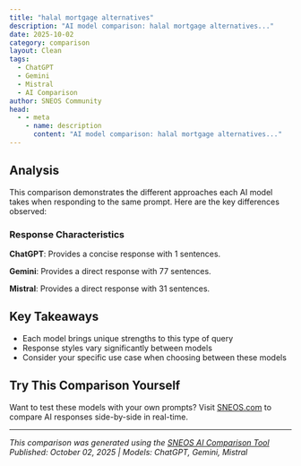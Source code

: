 ```yaml
---
title: "halal mortgage alternatives"
description: "AI model comparison: halal mortgage alternatives..."
date: 2025-10-02
category: comparison
layout: Clean
tags:
  - ChatGPT
  - Gemini
  - Mistral
  - AI Comparison
author: SNEOS Community
head:
  - - meta
    - name: description
      content: "AI model comparison: halal mortgage alternatives..."
---
```


<ChatComparison
  title="halal mortgage alternatives"
  prompt="halal mortgage alternatives"
  :responses='{
    "ChatGPT": "Halal mortgage alternatives are financial products designed to comply with Islamic principles, particularly the prohibition of riba (interest). Here are some common halal mortgage alternatives:\n\n1. **Murabaha**: This is a cost-plus financing arrangement. The bank purchases the property and sells it to the buyer at a markup. The buyer pays this price in installments, with no interest involved.\n\n2. **Ijara**: In an Ijara agreement, the bank buys a property and leases it to the client. The client pays rent to the bank, and at the end of the lease term, the client has the option to purchase the property, often at a pre-agreed price.\n\n3. **Musharaka**: This is a partnership model where the bank and the client co-invest in a property. The client gradually buys out the bank’s share over time, often through rental payments for the portion of the property not yet owned.\n\n4. **Diminishing Musharaka**: A variation of Musharaka, this involves the bank and client buying a property together, where the client gradually purchases the bank&#39;s share over time, paying rent for the bank’s remaining share.\n\n5. **Murabaha to Purchase Order**: This is similar to traditional Murabaha but specifically relates to an asset purchase — whereby the financial institution agrees to become the owner of an asset for the purpose of selling it to the client at a markup.\n\n6. **Islamic Home Financing**: Some banks offer Sharia-compliant home financing that does not involve interest and instead uses structures such as Ijara, Musharaka, or Murabaha.\n\n7. **Real Estate Investment Trusts (REITs)**: Some Sharia-compliant REITs could be considered an alternative, where investors can invest in real estate without engaging in traditional debt financing.\n\nAlways ensure that any financial product adheres to Islamic principles, and it&#39;s advisable to consult with a qualified Islamic finance expert or a scholar regarding the contracts and terms to ensure compliance with Sharia law.",
    "Gemini": "Okay, let\u0027s explore halal mortgage alternatives.  It\u0027s important to understand that \u0022halal\u0022 in finance means compliant with Islamic law (Sharia).  This primarily revolves around avoiding interest (riba) and excessive uncertainty (gharar).  Therefore, traditional mortgages, which rely heavily on interest, are generally not considered halal.\n\nHere are some common halal mortgage alternatives:\n\n**1. Musharaka Mutanaqisa (Diminishing Partnership):**\n\n*   **How it Works:**  The bank and the homebuyer enter into a partnership to purchase the property. Both contribute a portion of the purchase price. The bank\u0027s share is then gradually sold to the homebuyer over time through regular payments. With each payment, the homebuyer\u0027s ownership stake increases, and the bank\u0027s stake diminishes.  The rental amount is agreed at the outset for the initial term.\n\n*   **Key Features:**\n    *   *No interest:*  The homebuyer pays a rent for the bank\u0027s share of the property and also buys out the bank\u0027s share gradually.\n    *   *Shared ownership:* The bank and homebuyer are co-owners until the bank\u0027s share is fully purchased.\n    *   *Profit and Loss Sharing:* Although the intent is not for the bank to make losses, theoretically, the value of the asset is jointly borne.\n    *   *Transparency:*  The agreement must clearly outline the ownership percentages, payment schedules, and rental terms.\n\n*   **Pros:**  Widely considered Sharia-compliant, allows for homeownership without interest.\n*   **Cons:**  Can be more complex to structure than a traditional mortgage.  The initial rental payments might be higher than interest-based mortgage payments depending on the agreement.\n\n**2. Ijara (Lease-to-Own):**\n\n*   **How it Works:** The bank purchases the property and then leases it to the homebuyer for a fixed period.  The lease payments consist of two parts: a rental portion and a portion that goes towards purchasing the property.  At the end of the lease term, the homebuyer gains full ownership of the property.\n\n*   **Key Features:**\n    *   *Lease Agreement:* A clear lease agreement outlines the rental payments, purchase price, and terms of ownership transfer.\n    *   *No Interest:* The payments are structured as rent, not interest.\n    *   *Ownership Transfer:* Ownership is transferred to the homebuyer upon completion of the lease term and all payments are made.\n\n*   **Pros:** Relatively straightforward structure, avoids interest.\n*   **Cons:**  Can be more expensive overall than a traditional mortgage due to the profit margin included in the lease payments.  The bank retains ownership until the end of the term.\n\n**3. Murabaha (Cost-Plus Financing):**\n\n*   **How it Works:** The bank purchases the property on behalf of the homebuyer.  The bank then sells the property to the homebuyer at a predetermined price, which includes the original cost of the property plus a profit margin for the bank.  The homebuyer pays off the price in installments over a set period.\n\n*   **Key Features:**\n    *   *Fixed Price:* The selling price is agreed upon upfront, providing certainty.\n    *   *Transparency:*  The cost of the property and the bank\u0027s profit margin are clearly disclosed.\n    *   *Installment Payments:*  The homebuyer makes fixed installment payments over the agreed-upon term.\n\n*   **Pros:** Simple and transparent, provides a fixed payment schedule.\n*   **Cons:** Some scholars view this as a roundabout way of charging interest, as the profit margin is essentially a fixed return.  Less flexible than other methods.  The profit margin is usually set higher than prevailing interest rates.\n\n**4. Sukuk (Islamic Bonds):**\n\n*   **How it Works:** Sukuk are essentially certificates of ownership in an asset.  In the context of home financing, a Sukuk could be issued to finance the purchase of a property.  Investors purchase the Sukuk, and the proceeds are used to buy the property.  The homebuyer then makes payments that are distributed to the Sukuk holders as a return on their investment.\n\n*   **Key Features:**\n    *   *Asset-Backed:*  Sukuk must be linked to an underlying asset.\n    *   *Shared Ownership:* Sukuk holders share in the ownership of the asset.\n    *   *Profit Sharing:*  Returns are based on the performance of the asset.\n\n*   **Pros:**  A more sophisticated and potentially efficient financing mechanism.\n*   **Cons:**  Less common for individual home financing, more often used for large-scale projects.  Can be complex to understand.\n\n**5. Cooperative Housing Societies (Islamic Model):**\n\n*   **How it Works:**  These are community-based organizations that pool funds from members to purchase properties.  Members then have the right to live in the properties owned by the society.  A rental/occupancy fee is charged based on the cost of the property.\n\n*   **Key Features:**\n    *   *Community Ownership:*  The properties are owned collectively by the members.\n    *   *Shared Responsibility:* Members share in the management and maintenance of the properties.\n    *   *Non-Profit Motive:*  The primary goal is to provide affordable and halal housing for its members.\n\n*   **Pros:** Promotes community and shared responsibility, avoids interest.\n*   **Cons:** Availability is limited, can be challenging to find a suitable society.\n\n**Important Considerations When Choosing a Halal Mortgage Alternative:**\n\n*   **Sharia Compliance:**  Ensure that the financing option is endorsed by reputable Islamic scholars or Sharia boards. Ask for a Sharia compliance certificate.\n*   **Transparency:**  The agreement should be clear, transparent, and easy to understand.  Avoid any hidden fees or ambiguous terms.\n*   **Cost Comparison:**  Compare the total cost of the halal mortgage alternative (including rent, purchase price, and fees) with the cost of a traditional mortgage.  Halal alternatives may sometimes be more expensive.\n*   **Financial Stability:**  Choose a reputable and financially stable institution offering the halal financing option.\n*   **Legal Advice:**  Consult with a qualified lawyer to review the agreement and ensure that it complies with local laws.\n*   **Availability:** Halal mortgage options are not universally available.  Their availability depends on your location and the financial institutions operating in your area. Look for Islamic banks, Islamic finance companies, or conventional banks with Islamic finance divisions.\n\n**Where to Find Halal Mortgage Alternatives:**\n\n*   **Islamic Banks:** These banks specialize in providing Sharia-compliant financial products and services.\n*   **Islamic Finance Companies:** These companies offer a range of Islamic financing options, including home financing.\n*   **Conventional Banks with Islamic Finance Divisions:** Some conventional banks have established Islamic finance divisions that offer halal mortgage alternatives.\n*   **Online Resources:** Search online for Islamic finance providers in your area.\n\n**Disclaimer:**\n\nI am an AI chatbot and cannot provide financial or legal advice. The information provided above is for general knowledge and informational purposes only, and does not constitute financial or legal advice. It is essential to consult with qualified professionals before making any financial decisions.  Specifically, seek advice from both a financial advisor and a Sharia advisor before committing to any of these alternatives.\n",
    "Mistral": "Halal mortgages, also known as Islamic mortgages, are designed to comply with Islamic law (Sharia), which prohibits the payment or receipt of interest (riba). There are several alternatives to traditional mortgages that are considered halal. Here are some common options:\n\n1. **Murabaha (Cost-Plus Financing):**\n   - In this model, the bank purchases the property and then sells it to the buyer at a higher price, which includes the bank\u0027s profit margin. The buyer then pays the bank in installments.\n   - Example: The bank buys a house for $200,000 and sells it to the buyer for $250,000, with the buyer paying in installments over a period of time.\n\n2. **Ijara (Leasing):**\n   - The bank purchases the property and leases it to the buyer. The buyer makes rental payments to the bank, and at the end of the lease term, the buyer has the option to purchase the property.\n   - Example: The bank buys a house and leases it to the buyer for a monthly rent. At the end of the lease period, the buyer can purchase the house at a predetermined price.\n\n3. **Ijara-wa-Iqtina (Lease-to-Own):**\n   - Similar to Ijara, but with a clear intention to transfer ownership to the buyer at the end of the lease period. The buyer makes rental payments, part of which goes towards the purchase price.\n   - Example: The bank buys a house and leases it to the buyer. A portion of the monthly rent goes towards the purchase price, and at the end of the lease period, the buyer owns the house.\n\n4. **Musharaka (Joint Venture):**\n   - The bank and the buyer jointly purchase the property. The buyer makes payments to the bank, gradually increasing their share of ownership until they own the property outright.\n   - Example: The bank and the buyer jointly purchase a house. The buyer makes payments to the bank, increasing their share of ownership over time until they own the entire property.\n\n5. **Diminishing Musharaka:**\n   - Similar to Musharaka, but the buyer\u0027s share of ownership increases with each payment, while the bank\u0027s share decreases. The buyer also pays rent to the bank for the bank\u0027s share of the property.\n   - Example: The bank and the buyer jointly purchase a house. The buyer makes payments to the bank, increasing their share of ownership and reducing the bank\u0027s share. The buyer also pays rent to the bank for the bank\u0027s share of the property.\n\n6. **Takaful (Islamic Insurance):**\n   - While not a mortgage alternative, Takaful is often used in conjunction with Islamic financing to provide insurance coverage that complies with Sharia principles.\n\nThese alternatives allow Muslims to finance the purchase of a home without violating Islamic law. It\u0027s important to consult with a financial advisor or a specialist in Islamic finance to understand the specific terms and conditions of these products."
  }'
  published-date="08:59"
/>

## Analysis

This comparison demonstrates the different approaches each AI model takes when responding to the same prompt. Here are the key differences observed:

### Response Characteristics

**ChatGPT**: Provides a concise response with 1 sentences. 

**Gemini**: Provides a direct response with 77 sentences. 

**Mistral**: Provides a direct response with 31 sentences. 

## Key Takeaways

- Each model brings unique strengths to this type of query
- Response styles vary significantly between models
- Consider your specific use case when choosing between these models

## Try This Comparison Yourself

Want to test these models with your own prompts? Visit [SNEOS.com](https://sneos.com) to compare AI responses side-by-side in real-time.

---

*This comparison was generated using the [SNEOS AI Comparison Tool](https://sneos.com)*
*Published: October 02, 2025 | Models: ChatGPT, Gemini, Mistral*
